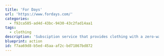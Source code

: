 ```yaml
---
title: 'For Days'
url: 'https://www.fordays.com/'
categories:
  - f92ca585-ad4d-43bc-9430-43c2fad14aa1
tags:
  - clothing
description: 'Subsciption service that provides clothing with a zero-waste approach. When you sign up you purchase a membership and recieve an organic cotton shirt -  each time you want to purchase another article you send them back any old item to swap them out.'
blueprint: action
id: f7aa69d8-b5ed-45aa-af2c-bd71867bd872
---
```


